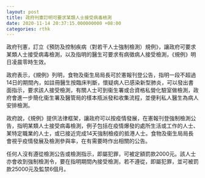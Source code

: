 ```yaml
---
layout: post
title: 政府刊憲訂明可要求某類人士接受病毒檢測
date: 2020-11-14 20:37:15.000000000 +08:00
categories: rthk
---
```


政府刊憲，訂立《預防及控制疾病（對若干人士強制檢測）規例》，讓政府可要求某類人士接受病毒檢測，以及指明的醫生可要求有病徵病人接受檢測，《規例》明日凌晨零時生效。

政府表示，《規例》列明，食物及衞生局局長可於憲報刊登公告，指明一段不超過14日的期間內，如註冊醫生按臨床判斷，懷疑病人已感染新型肺炎，可以發出書面指示，要求該人接受檢測，有關人士可到衞生署或合資格私營化驗室做檢測，政府會進一步簡化衞生署及醫管局的樣本瓶派發和收集流程，並便利私人醫生為病人安排檢測。

政府說，《規例》提供法律框架，讓政府可以按疫情發展，在憲報刊登強制檢測公告，指明某類人士接受病毒檢測，例子包括在疫情爆發的處所生活或工作的人士、某特定職業的人士，或已接近完成14天強制檢疫的抵港人士。食物及衞生局局長會視乎疫情發展及檢測參與率，在有需要時作出相關的公告。

任何人沒有遵從檢測公告或檢測指示，即屬犯罪，可被定額罰款2000元。該人士亦會收到強制檢測令，要在指明期間內接受檢測，若不遵從，即屬犯罪，並可被罰款25000元及監禁6個月。
